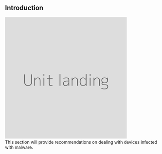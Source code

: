 ## Introduction
![](unit.png "Landing image for the unit")
<br>
This section will provide recommendations on dealing with devices infected with malware.
